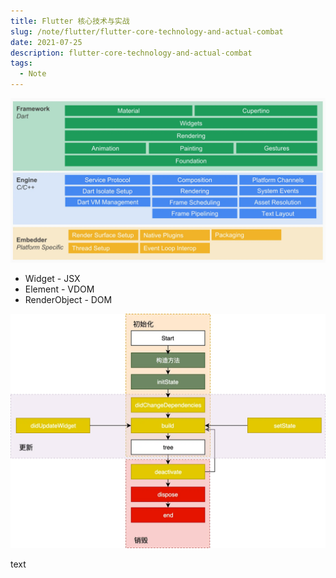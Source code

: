 ```yaml
---
title: Flutter 核心技术与实战
slug: /note/flutter/flutter-core-technology-and-actual-combat
date: 2021-07-25
description: flutter-core-technology-and-actual-combat
tags:
  - Note
---
```


![flutter-infra](./images/infra.webp)

- Widget - JSX
- Element - VDOM
- RenderObject - DOM

![flutter-life-cycle](./images/life-cycle.webp)

text